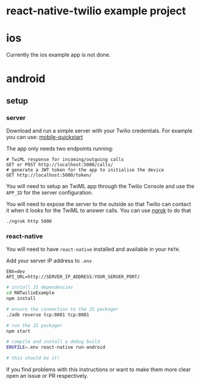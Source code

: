 # react-native-twilio example project

# ios
Currently the ios example app is not done.

# android

## setup

### server

Download and run a simple server with your Twilio credentials.
For example you can use:
[mobile-quickstart](https://github.com/twilio/mobile-quickstart)

The app only needs two endpoints running:

	# TwiML response for incoming/outgoing calls
	GET or POST http://localhost:5000/calls/
	# generate a JWT token for the app to initialise the device
	GET http://localhost:5000/token/


You will need to setup an TwiML app through the Twilio Console and use the `APP_ID` for the server configuration.

You will need to expose the server to the outside so that Twilio can contact it when it looks for the TwiML to answer calls. You can use [ngrok](https://ngrok.com/) to do that

	./ngrok http 5000

### react-native
You will need to have `react-native` installed and available in your `PATH`.

Add your server IP address to `.env`

	ENV=dev
	API_URL=http://SERVER_IP_ADDRESS:YOUR_SERVER_PORT/

```bash
# install JS dependencies
cd RNTwilioExample
npm install

# ensure the connection to the JS packager
./adb reverse tcp:8081 tcp:8081

# run the JS packager
npm start

# compile and install a debug build
ENVFILE=.env react-native run-android

# this should be it!
```

If you find problems with this instructions or want to make them more clear open an issue or PR respectively.

